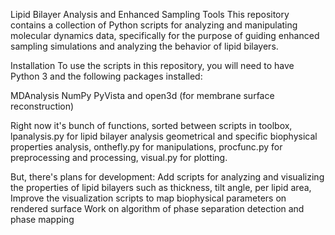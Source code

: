 Lipid Bilayer Analysis and Enhanced Sampling Tools
This repository contains a collection of Python scripts for analyzing and manipulating molecular dynamics data, specifically for the purpose of
guiding enhanced sampling simulations and analyzing the behavior of lipid bilayers.

Installation
To use the scripts in this repository, you will need to have Python 3 and the following packages installed:

MDAnalysis
NumPy
PyVista and open3d (for membrane surface reconstruction)

Right now it's bunch of functions, sorted between scripts in toolbox, lpanalysis.py for lipid bilayer analysis geometrical and
specific biophysical properties analysis, onthefly.py for manipulations, procfunc.py for preprocessing and processing, visual.py for plotting.

But, there's plans for development:
Add scripts for analyzing and visualizing the properties of lipid bilayers such as thickness, tilt angle, per lipid area,
Improve the visualization scripts to map biophysical parameters on rendered surface
Work on algorithm of phase separation detection and phase mapping
